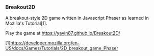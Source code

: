 ### Breakout2D
A breakout-style 2D game written in Javascript Phaser as learned in Mozilla's Tutorial[1].

Play the game at https://yavin87.github.io/Breakout2D/

[1]https://developer.mozilla.org/en-US/docs/Games/Tutorials/2D_breakout_game_Phaser
